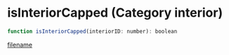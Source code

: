 # isInteriorCapped (Category interior)

```js
function isInteriorCapped(interiorID: number): boolean
```

[filename](isInteriorCapped_m.md ':include')